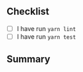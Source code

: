 ## Checklist

- [ ] I have run `yarn lint`
- [ ] I have run `yarn test`

## Summary

<!-- Explain the motivation for this change. Provide context and highlight any dependencies. -->
